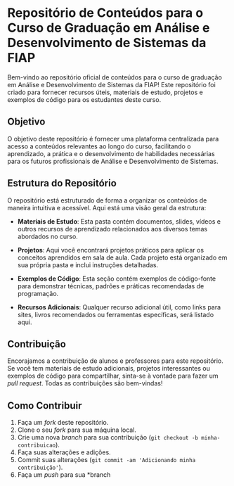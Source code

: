 # Repositório de Conteúdos para o Curso de Graduação em Análise e Desenvolvimento de Sistemas da FIAP

Bem-vindo ao repositório oficial de conteúdos para o curso de graduação em Análise e Desenvolvimento de Sistemas da FIAP! Este repositório foi criado para fornecer recursos úteis, materiais de estudo, projetos e exemplos de código para os estudantes deste curso.

## Objetivo

O objetivo deste repositório é fornecer uma plataforma centralizada para acesso a conteúdos relevantes ao longo do curso, facilitando o aprendizado, a prática e o desenvolvimento de habilidades necessárias para os futuros profissionais de Análise e Desenvolvimento de Sistemas.

## Estrutura do Repositório

O repositório está estruturado de forma a organizar os conteúdos de maneira intuitiva e acessível. Aqui está uma visão geral da estrutura:

- **Materiais de Estudo**: Esta pasta contém documentos, slides, vídeos e outros recursos de aprendizado relacionados aos diversos temas abordados no curso.

- **Projetos**: Aqui você encontrará projetos práticos para aplicar os conceitos aprendidos em sala de aula. Cada projeto está organizado em sua própria pasta e inclui instruções detalhadas.

- **Exemplos de Código**: Esta seção contém exemplos de código-fonte para demonstrar técnicas, padrões e práticas recomendadas de programação.

- **Recursos Adicionais**: Qualquer recurso adicional útil, como links para sites, livros recomendados ou ferramentas específicas, será listado aqui.

## Contribuição

Encorajamos a contribuição de alunos e professores para este repositório. Se você tem materiais de estudo adicionais, projetos interessantes ou exemplos de código para compartilhar, sinta-se à vontade para fazer um *pull request*. Todas as contribuições são bem-vindas!

## Como Contribuir

1. Faça um *fork* deste repositório.
2. Clone o seu *fork* para sua máquina local.
3. Crie uma nova *branch* para sua contribuição (`git checkout -b minha-contribuicao`).
4. Faça suas alterações e adições.
5. Commit suas alterações (`git commit -am 'Adicionando minha contribuição'`).
6. Faça um *push* para sua *branch
